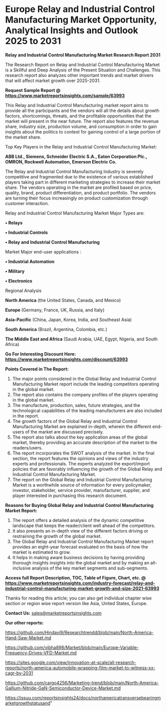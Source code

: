 # Europe Relay and Industrial Control Manufacturing Market Opportunity, Analytical Insights and Outlook 2025 to 2031

<strong>Relay and Industrial Control Manufacturing Market Research Report 2031</strong>

The Research Report on Relay and Industrial Control Manufacturing Market is a Skillful and Deep Analysis of the Present Situation and Challenges. This research report also analyzes other important trends and market drivers that will affect market growth over 2025-2031.

<strong>Request Sample Report @ <a href=https://www.marketreportsinsights.com/sample/63993>https://www.marketreportsinsights.com/sample/63993</a></strong>

This Relay and Industrial Control Manufacturing market report aims to provide all the participants and the vendors will all the details about growth factors, shortcomings, threats, and the profitable opportunities that the market will present in the near future. The report also features the revenue share, industry size, production volume, and consumption in order to gain insights about the politics to contest for gaining control of a large portion of the market share.

Top Key Players in the Relay and Industrial Control Manufacturing Market:

<strong>ABB Ltd., Siemens, Schneider Electric S.A., Eaton Corporation Plc., OMRON, Rockwell Automation, Emerson Electric Co.</strong>

The Relay and Industrial Control Manufacturing Industry is severely competitive and fragmented due to the existence of various established players taking part in different marketing strategies to increase their market share. The vendors operating in the market are profiled based on price, quality, brand, product differentiation, and product portfolio. The vendors are turning their focus increasingly on product customization through customer interaction.

Relay and Industrial Control Manufacturing Market Major Types are:

<strong>• Relays

• Industrial Controls

• Relay and Industrial Control Manufacturing</strong>

Market Major end-user applications :

<strong>• Industrial Automation

• Military

• Electronics</strong>

Regional Analysis

</u><strong><b>North America</b></strong> (the United States, Canada, and Mexico)

<strong><b>Europe </b></strong>(Germany, France, UK, Russia, and Italy)

<strong><b>Asia-Pacific</b></strong> (China, Japan, Korea, India, and Southeast Asia)

<strong><b>South America</b></strong> (Brazil, Argentina, Colombia, etc.)

<strong><b>The Middle East and Africa</b></strong> (Saudi Arabia, UAE, Egypt, Nigeria, and South Africa)

<strong>Go For Interesting Discount Here: <a href=https://www.marketreportsinsights.com/discount/63993>https://www.marketreportsinsights.com/discount/63993</a></strong>

<strong>Points Covered in The Report:</strong>
<ol>
  <li>The major points considered in the Global Relay and Industrial Control Manufacturing Market report include the leading competitors operating in the global market.</li>
  <li>The report also contains the company profiles of the players operating in the global market.</li>
  <li>The manufacture, production, sales, future strategies, and the technological capabilities of the leading manufacturers are also included in the report.</li>
  <li>The growth factors of the Global Relay and Industrial Control Manufacturing Market are explained in-depth, wherein the different end-users of the market are discussed precisely.</li>
  <li>The report also talks about the key application areas of the global market, thereby providing an accurate description of the market to the readers/users.</li>
  <li>The report incorporates the SWOT analysis of the market. In the final section, the report features the opinions and views of the industry experts and professionals. The experts analyzed the export/import policies that are favorably influencing the growth of the Global Relay and Industrial Control Manufacturing Market.</li>
  <li>The report on the Global Relay and Industrial Control Manufacturing Market is a worthwhile source of information for every policymaker, investor, stakeholder, service provider, manufacturer, supplier, and player interested in purchasing this research document.</li>
</ol>
<strong>Reasons for Buying Global Relay and Industrial Control Manufacturing Market Report:</strong>

<ol>
  <li>The report offers a detailed analysis of the dynamic competitive landscape that keeps the reader/client well ahead of the competitors.</li>
  <li>It also presents an in-depth view of the different factors driving or restraining the growth of the global market.</li>
  <li>The Global Relay and Industrial Control Manufacturing Market report provides an eight-year forecast evaluated on the basis of how the market is estimated to grow.</li>
  <li>It helps in making aware business decisions by having providing thorough insights insights into the global market and by making an all-inclusive analysis of the key market segments and sub-segments.</li>
</ol>
<strong>Access full Report Description, TOC, Table of Figure, Chart, etc. @ <a href=https://www.marketreportsinsights.com/industry-forecast/relay-and-industrial-control-manufacturing-market-growth-and-size-2021-63993>https://www.marketreportsinsights.com/industry-forecast/relay-and-industrial-control-manufacturing-market-growth-and-size-2021-63993</a></strong>


Thanks for reading this article; you can also get individual chapter wise section or region wise report version like Asia, United States, Europe.

<strong>Contact Us:</strong>
sales@marketreportsinsights.com

<strong>Our other reports:</strong>

<a href=https://github.com/Hindavi9/Researchtrendd/blob/main/North-America-Hand-Saw-Market.md>https://github.com/Hindavi9/Researchtrendd/blob/main/North-America-Hand-Saw-Market.md</a>

<a href=https://github.com/vibha898/Market/blob/main/Europe-Variable-Frequency-Drives-VFD-Market.md>https://github.com/vibha898/Market/blob/main/Europe-Variable-Frequency-Drives-VFD-Market.md</a>

<a href=https://sites.google.com/view/innovation-at-scale/all-research-reports/north-america-automobile-wrapping-film-market-to-witness-xx-cagr-by-2031>https://sites.google.com/view/innovation-at-scale/all-research-reports/north-america-automobile-wrapping-film-market-to-witness-xx-cagr-by-2031</a>

<a href=https://github.com/cargo4256/Marketing-trend/blob/main/North-America-Gallium-Nitride-GaN-Semiconductor-Device-Market.md>https://github.com/cargo4256/Marketing-trend/blob/main/North-America-Gallium-Nitride-GaN-Semiconductor-Device-Market.md</a>

<a href=https://issuu.com/reportsinsights24/docs/northamericatransversebearingmarketgrowthstatusand>https://issuu.com/reportsinsights24/docs/northamericatransversebearingmarketgrowthstatusand</a>"
